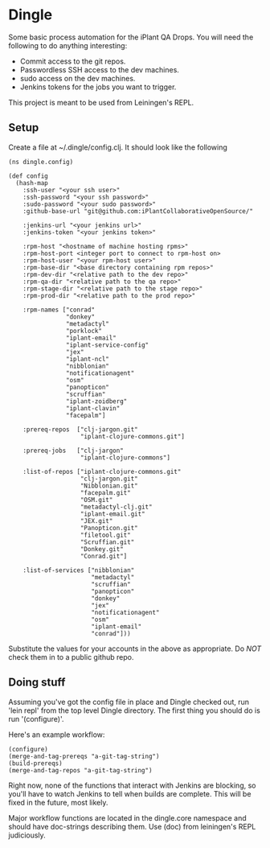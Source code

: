 # Dingle

Some basic process automation for the iPlant QA Drops. You will need the following to do anything interesting:

* Commit access to the git repos.
* Passwordless SSH access to the dev machines.
* sudo access on the dev machines.
* Jenkins tokens for the jobs you want to trigger.

This project is meant to be used from Leiningen's REPL. 


## Setup

Create a file at ~/.dingle/config.clj. It should look like the following

```
(ns dingle.config)

(def config
  (hash-map
    :ssh-user "<your ssh user>"
    :ssh-password "<your ssh password>"
    :sudo-password "<your sudo password>"
    :github-base-url "git@github.com:iPlantCollaborativeOpenSource/"
    
    :jenkins-url "<your jenkins url>"
    :jenkins-token "<your jenkins token>"

    :rpm-host "<hostname of machine hosting rpms>"
    :rpm-host-port <integer port to connect to rpm-host on>
    :rpm-host-user "<your rpm-host user>"
    :rpm-base-dir "<base directory containing rpm repos>"
    :rpm-dev-dir "<relative path to the dev repo>"
    :rpm-qa-dir "<relative path to the qa repo>"
    :rpm-stage-dir "<relative path to the stage repo>"
    :rpm-prod-dir "<relative path to the prod repo>"
  
    :rpm-names ["conrad"
                "donkey"
                "metadactyl"
                "porklock"
                "iplant-email"
                "iplant-service-config"
                "jex"
                "iplant-ncl"
                "nibblonian"
                "notificationagent"
                "osm"
                "panopticon"
                "scruffian"
                "iplant-zoidberg"
                "iplant-clavin"
                "facepalm"]
    
    :prereq-repos  ["clj-jargon.git"
                    "iplant-clojure-commons.git"]
    
    :prereq-jobs   ["clj-jargon"
                    "iplant-clojure-commons"]
    
    :list-of-repos ["iplant-clojure-commons.git"
                    "clj-jargon.git"
                    "Nibblonian.git"
                    "facepalm.git"
                    "OSM.git"
                    "metadactyl-clj.git"
                    "iplant-email.git"
                    "JEX.git"
                    "Panopticon.git"
                    "filetool.git"
                    "Scruffian.git"
                    "Donkey.git"
                    "Conrad.git"]
    
    :list-of-services ["nibblonian"
                       "metadactyl"
                       "scruffian"
                       "panopticon"
                       "donkey"
                       "jex"
                       "notificationagent"
                       "osm"
                       "iplant-email"
                       "conrad"]))
```

Substitute the values for your accounts in the above as appropriate. Do *NOT* check them in to a public github repo.

## Doing stuff

Assuming you've got the config file in place and Dingle checked out, run 'lein repl' from the top level Dingle directory. The first thing you should do is run '(configure)'.

Here's an example workflow:

```
(configure)
(merge-and-tag-prereqs "a-git-tag-string")
(build-prereqs)
(merge-and-tag-repos "a-git-tag-string")
```

Right now, none of the functions that interact with Jenkins are blocking, so you'll have to watch Jenkins to tell when builds are complete. This will be fixed in the future, most likely.

Major workflow functions are located in the dingle.core namespace and should have doc-strings describing them. Use (doc) from leiningen's REPL judiciously.

